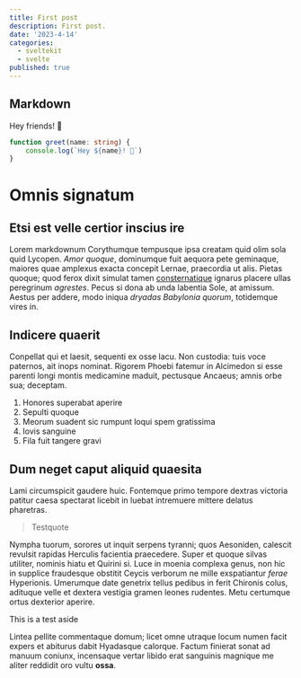 ```yaml
---
title: First post
description: First post.
date: '2023-4-14'
categories:
  - sveltekit
  - svelte
published: true
---
```


## Markdown

Hey friends! 👋

```ts
function greet(name: string) {
	console.log(`Hey ${name}! 👋`)
}
```

# Omnis signatum

## Etsi est velle certior inscius ire

Lorem markdownum Corythumque tempusque ipsa creatam quid olim sola quid Lycopen.
*Amor quoque*, dominumque fuit aequora pete geminaque, maiores quae amplexus
exacta concepit Lernae, praecordia ut alis. Pietas quoque; quod ferox dixit
simulat tamen [consternatique](http://pepulereexilio.io/non) ignarus placere
ullas peregrinum *agrestes*. Pecus si dona ab unda labentia Sole, at amissum.
Aestus per addere, modo iniqua *dryadas Babylonia quorum*, totidemque vires in.


## Indicere quaerit

Conpellat qui et laesit, sequenti ex osse lacu. Non custodia: tuis voce
paternos, ait inops nominat. Rigorem Phoebi fatemur in Alcimedon si esse parenti
longi montis medicamine maduit, pectusque Ancaeus; amnis orbe sua; deceptam.

1. Honores superabat aperire
2. Sepulti quoque
3. Meorum suadent sic rumpunt loqui spem gratissima
4. Iovis sanguine
5. Fila fuit tangere gravi

## Dum neget caput aliquid quaesita

Lami circumspicit gaudere huic. Fontemque primo tempore dextras victoria patitur
caesa spectarat licebit in luebat intremuere mittere delatus pharetras.

> Testquote

Nympha tuorum, sorores ut inquit serpens tyranni; quos Aesoniden, calescit
revulsit rapidas Herculis facientia praecedere. Super et quoque silvas utiliter,
nominis hiatu et Quirini si. Luce in moenia complexa genus, non hic in supplice
fraudesque obstitit Ceycis verborum ne mille exspatiantur *ferae* Hyperionis.
Umerumque date genetrix tellus pedibus in ferit Chironis colus, adituque velle
et dextera vestigia gramen leones rudentes. Metu certumque ortus dexterior
aperire.

<aside class="">
  This is a test aside
</aside>

Lintea pellite commentaque domum; licet omne utraque locum numen facit expers et
abiturus dabit Hyadasque calorque. Factum finierat sonat ad manuum coniunx,
incensaque vertar libido erat sanguinis magnique me aliter reddidit oro vultu
**ossa**.